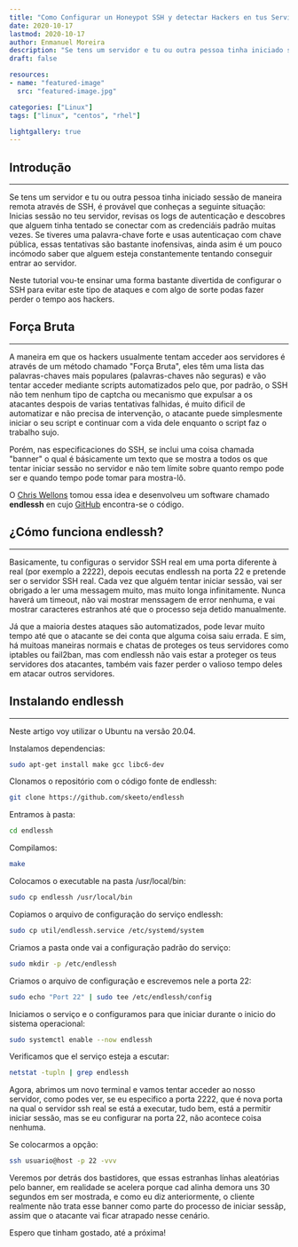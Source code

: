 ```yaml
---
title: "Como Configurar un Honeypot SSH y detectar Hackers en tus Servidores"
date: 2020-10-17
lastmod: 2020-10-17
author: Enmanuel Moreira
description: "Se tens um servidor e tu ou outra pessoa tinha iniciado sessão de maneira remota através de SSH, é provável que conheças a seguinte situação: Inicias sessão no teu servidor, revisas os logs de autenticação e descobres que alguem tinha tentado se conectar com as credenciáis padrão muitas vezes. Se tiveres uma palavra-chave forte e usas autenticaçao com chave pública, essas tentativas são bastante inofensivas, ainda asim é um pouco incómodo saber que alguem esteja constantemente tentando conseguir entrar ao servidor.  "
draft: false

resources:
- name: "featured-image"
  src: "featured-image.jpg"

categories: ["Linux"]
tags: ["linux", "centos", "rhel"]

lightgallery: true
---
```


<!--more-->

## Introdução

***

Se tens um servidor e tu ou outra pessoa tinha iniciado sessão de maneira remota através de SSH, é provável que conheças a seguinte situação: Inicias sessão no teu servidor, revisas os logs de autenticação e descobres que alguem tinha tentado se conectar com as credenciáis padrão muitas vezes. Se tiveres uma palavra-chave forte e usas autenticaçao com chave pública, essas tentativas são bastante inofensivas, ainda asim é um pouco incómodo saber que alguem esteja constantemente tentando conseguir entrar ao servidor.  

Neste tutorial vou-te ensinar uma forma bastante divertida de configurar o SSH para evitar este tipo de ataques e com algo de sorte podas fazer perder o tempo aos hackers.  

## Força Bruta

***

A maneira em que os hackers usualmente tentam acceder aos servidores é através de um método chamado "Força Bruta", eles têm uma lista das palavras-chaves mais populares (palavras-chaves não seguras) e vão tentar acceder mediante scripts automatizados pelo que, por padrão, o SSH não tem nenhum tipo de captcha ou mecanismo que expulsar a os atacantes despois de varias tentativas falhidas, é muito dificil de automatizar e não precisa de intervenção, o atacante puede simplesmente iniciar o seu script e continuar com a vida dele enquanto o script faz o trabalho sujo.  

Porém, nas especificaciones do SSH, se inclui uma coisa chamada "banner" o qual é básicamente um texto que se mostra a todos os que tentar iniciar sessão no servidor e não tem límite sobre quanto rempo pode ser e quando tempo pode tomar para mostra-lô.  

O [Chris Wellons](https://nullprogram.com/blog/2019/03/22/) tomou essa idea e desenvolveu um software chamado **endlessh** en cujo [GitHub](https://github.com/skeeto/endlessh) encontra-se o código.  

## ¿Cómo funciona endlessh?

***

Basicamente, tu configuras o servidor SSH real em uma porta diferente à real (por exemplo a 2222), depois eecutas endlessh na porta 22 e pretende ser o servidor SSH real. Cada vez que alguém tentar iniciar sessão, vai ser obrigado a ler uma messagem muito, mas muito longa infinitamente. Nunca haverá um timeout, não vai mostrar menssagem de error nenhuma, e vai mostrar caracteres estranhos até que o processo seja detido manualmente.  

Já que a maioria destes ataques são automatizados, pode levar muito tempo até que o atacante se dei conta que alguma coisa saiu errada. E sim, há muitoas maneiras normais e chatas de proteges os teus servidores como iptables ou fail2ban, mas com endlessh não vais estar a proteger os teus servidores dos atacantes, também vais fazer perder o valioso tempo deles em atacar outros servidores.  

## Instalando endlessh

***

Neste artigo voy utilizar o Ubuntu na versão 20.04.  

Instalamos dependencias:  

```bash
sudo apt-get install make gcc libc6-dev
```

Clonamos o repositório com o código fonte de endlessh:  

```bash 
git clone https://github.com/skeeto/endlessh
```

Entramos à pasta:  

```bash
cd endlessh
```

Compilamos:  

```bash
make
```

Colocamos o executable na pasta /usr/local/bin:  

```bash
sudo cp endlessh /usr/local/bin
```

Copiamos o arquivo de configuração do serviço endlessh:  

```bash
sudo cp util/endlessh.service /etc/systemd/system
```

Criamos a pasta onde vai a configuração padrão do serviço:  

```bash
sudo mkdir -p /etc/endlessh
```

Criamos o arquivo de configuração e escrevemos nele a porta 22:  

```bash
sudo echo "Port 22" | sudo tee /etc/endlessh/config
```

Iniciamos o serviço e o configuramos para que iniciar durante o inicio do sistema operacional:  

```bash
sudo systemctl enable --now endlessh
```

Verificamos que el serviço esteja a escutar:  

```bash
netstat -tupln | grep endlessh
```

Agora, abrimos um novo terminal e vamos tentar acceder ao nosso servidor, como podes ver, se eu especifico a porta 2222, que é nova porta na qual o servidor ssh real se está a executar, tudo bem, está a permitir iniciar sessão, mas se eu configurar na porta 22, não acontece coisa nenhuma.

Se colocarmos a opção:  

```bash
ssh usuario@host -p 22 -vvv
```

Veremos por detrás dos bastidores, que essas estranhas línhas aleatórias pelo banner, em realidade se acelera porque cad alinha demora uns 30 segundos em ser mostrada, e como eu diz anteriormente, o cliente realmente não trata esse banner como parte do processo de iniciar sessãp, assim que o atacante vai ficar atrapado nesse cenário. 

Espero que tinham gostado, até a próxima!
